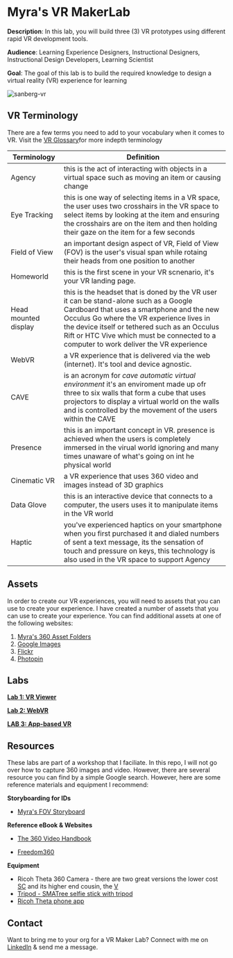 # Myra's VR MakerLab

**Description**: In this lab, you will build three (3) VR prototypes using different rapid VR development tools.

**Audience**: Learning Experience Designers, Instructional Designers, Instructional Design Developers, Learning Scientist

**Goal**: The goal of this lab is to build the required knowledge to design a virtual reality (VR) experience for learning

![sanberg-vr](https://user-images.githubusercontent.com/28787937/41195931-5014b11c-6beb-11e8-98a0-87b7cd38b664.gif)

## VR Terminology
There are a few terms you need to add to your vocabulary when it comes to VR. Visit the [VR Glossary](http://www.vrglossary.org/)for more indepth terminology

Terminology | Definition
------------|-----------------
Agency | this is the act of interacting with objects in a virtual space such as moving an item or causing change
Eye Tracking | this is one way of selecting items in a VR space, the user uses two crosshairs in the VR space to select items by looking at the item and ensuring the crosshairs are on the item and then holding their gaze on the item for a few seconds
Field of View | an important design aspect of VR, Field of View (FOV) is the user's visual span while rotaing their heads from one position to another
Homeworld | this is the first scene in your VR scnenario, it's your VR landing page. 
Head mounted display | this is the headset that is doned by the VR user it can be stand-alone such as a Google Cardboard that uses a smartphone and the new Occulus Go where the VR experience lives in the device itself or tethered such as an Occulus Rift or HTC Vive which must be connected to a computer to work deliver the VR experience
WebVR | a VR experience that is delivered via the web (internet). It's tool and device agnostic.  
CAVE | is an acronym for *cave automatic virtual environment* it's an enviroment made up ofr three to six walls that form a cube that uses projectors to display a virtual world on the walls and is controlled by the movement of the users within the CAVE
Presence | this is an important concept in VR. presence is achieved when the users is completely immersed in the virual world ignoring and many times unaware of what's going on int he physical world
Cinematic VR | a VR experience that uses 360 video and images instead of 3D graphics
Data Glove | this is an interactive device that connects to a computer, the users uses it to manipulate items in the VR world
Haptic | you've experienced haptics on your smartphone when you first purchased it and dialed numbers of sent a text message, its the sensation of touch and pressure on keys, this technology is also used in the VR space to support Agency


## Assets
In order to create our VR experiences, you will need to assets that you can use to create your experience. I have created a number of assets that you can use to create your experience.  You can find additional assets at one of the following websites:
1. [Myra's 360 Asset Folders](https://github.com/mirarol/mirarol.github.io/tree/master/vr/assets)
2. [Google Images](https://www.google.com/search?q=equirectangular&tbm=isch&tbs=isz:l&cad=h)
3. [Flickr](https://www.flickr.com/groups/equirectangular/)
4. [Photopin](http://photopin.com/free-photos/equirectangular)

## Labs

[**Lab 1: VR Viewer**](https://github.com/mirarol/mirarol.github.io/blob/master/vr/lab1.md)

[**Lab 2: WebVR**](https://github.com/mirarol/mirarol.github.io/blob/master/vr/lab2.md)

[**LAB 3: App-based VR**](https://github.com/mirarol/mirarol.github.io/blob/master/vr/lab3.md)

## Resources
These labs are part of a workshop that I faciliate. In this repo, I will not go over how to capture 360 images and video. However, there are several resource you can find by a simple Google search. However, here are some reference materials and equipment I recommend:

**Storyboarding for IDs**

* [Myra's FOV Storyboard](https://www.dropbox.com/s/hdntgapiifgbl2f/FOV-Guide-1.pdf?dl=0)

**Reference eBook & Websites**

* [The 360 Video Handbook](https://www.dropbox.com/s/hupwexizck8n95b/The360%C3%82%C2%B0VideoHandbook.pdf?dl=0)

* [Freedom360](https://freedom360.us/tutorials/)

**Equipment**

* Ricoh Theta 360 Camera - there are two great versions the lower cost [SC](https://www.amazon.com/Ricoh-Theta-SC-camera-Sand/dp/B01MA0XP2K/ref=sr_1_1_sspa?ie=UTF8&qid=1528579282&sr=8-1-spons&keywords=ricoh+theta+sc&psc=1) and its higher end cousin, the [V](https://www.amazon.com/Ricoh-Theta-360-Spherical-Camera/dp/B074W5BKYS/ref=sr_1_2_sspa?ie=UTF8&qid=1528579282&sr=8-2-spons&keywords=ricoh+theta+sc&psc=1)
* [Tripod - SMATree selfie stick with tripod](https://www.amazon.com/Smatree-Q3-Telescoping-Session-Cameras/dp/B00XN1P9QI/ref=sr_1_1?ie=UTF8&qid=1528579527&sr=8-1&keywords=smatree+q3+telescoping+selfie+stick+with+tripod+stand+for+gopro+hero)
* [Ricoh Theta phone app](https://theta360.com/en/about/application/)

## Contact
Want to bring me to your org for a VR Maker Lab? Connect with me on [LinkedIn](https://www.linkedin.com/in/myraroldan/) & send me a message. 

